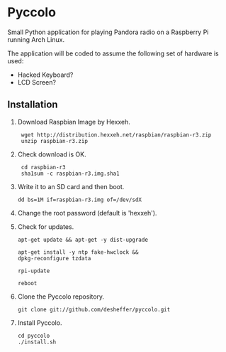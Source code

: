 Pyccolo
=======

Small Python application for playing Pandora radio on a Raspberry Pi running
Arch Linux.

The application will be coded to assume the following set of hardware is used:
-   Hacked Keyboard?
-   LCD Screen?

## Installation

1. Download Raspbian Image by Hexxeh.

        wget http://distribution.hexxeh.net/raspbian/raspbian-r3.zip
        unzip raspbian-r3.zip

2. Check download is OK.

        cd raspbian-r3
        sha1sum -c raspbian-r3.img.sha1

3.  Write it to an SD card and then boot.

        dd bs=1M if=raspbian-r3.img of=/dev/sdX

4.  Change the root password (default is 'hexxeh').

5.  Check for updates.

        apt-get update && apt-get -y dist-upgrade

        apt-get install -y ntp fake-hwclock &&
        dpkg-reconfigure tzdata

        rpi-update

        reboot

6.  Clone the Pyccolo repository.

        git clone git://github.com/desheffer/pyccolo.git

7.  Install Pyccolo.

        cd pyccolo
        ./install.sh
